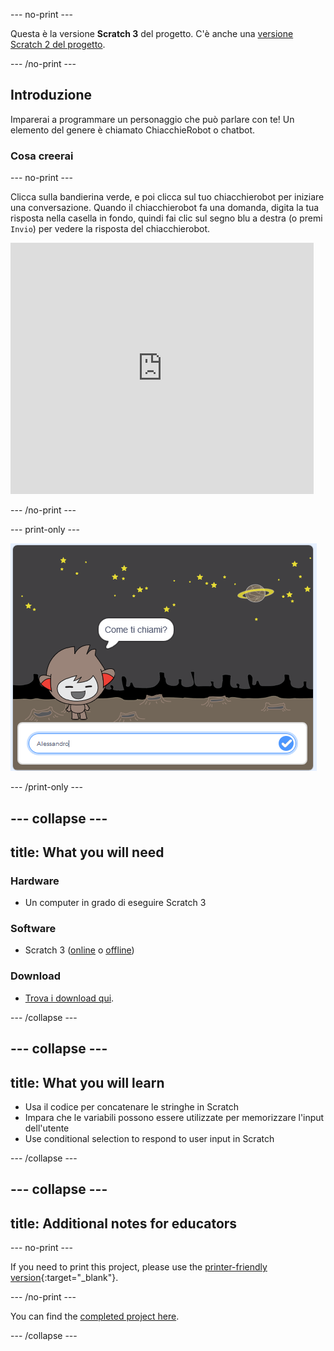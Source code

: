 \--- no-print \---

Questa è la versione **Scratch 3** del progetto. C'è anche una [versione Scratch 2 del progetto](https://projects.raspberrypi.org/en/projects/chatbot-scratch2).

\--- /no-print \---

## Introduzione

Imparerai a programmare un personaggio che può parlare con te! Un elemento del genere è chiamato ChiacchieRobot o chatbot.

### Cosa creerai

\--- no-print \---

Clicca sulla bandierina verde, e poi clicca sul tuo chiacchierobot per iniziare una conversazione. Quando il chiacchierobot fa una domanda, digita la tua risposta nella casella in fondo, quindi fai clic sul segno blu a destra (o premi `Invio`) per vedere la risposta del chiacchierobot.

<div class="scratch-preview">
  <iframe allowtransparency="true" width="485" height="402" src="https://scratch.mit.edu/projects/embed/248864190/?autostart=false" 
  frameborder="0" scrolling="no"></iframe>
</div>

\--- /no-print \---

\--- print-only \---

![progetto completo](images/chatbot-preview.png)

\--- /print-only \---

## \--- collapse \---

## title: What you will need

### Hardware

- Un computer in grado di eseguire Scratch 3

### Software

- Scratch 3 ([online](https://rpf.io/scratchon) o [offline](https://rpf.io/scratchoff))

### Download

- [Trova i download qui](http://rpf.io/p/en/chatbot-go).

\--- /collapse \---

## \--- collapse \---

## title: What you will learn

- Usa il codice per concatenare le stringhe in Scratch
- Impara che le variabili possono essere utilizzate per memorizzare l'input dell'utente
- Use conditional selection to respond to user input in Scratch

\--- /collapse \---

## \--- collapse \---

## title: Additional notes for educators

\--- no-print \---

If you need to print this project, please use the [printer-friendly version](https://projects.raspberrypi.org/en/projects/chatbot/print){:target="_blank"}.

\--- /no-print \---

You can find the [completed project here](http://rpf.io/p/en/chatbot-get).

\--- /collapse \---